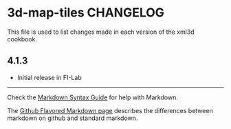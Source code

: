 3d-map-tiles CHANGELOG
===================

This file is used to list changes made in each version of the xml3d cookbook.

4.1.3
-----
- Initial release in FI-Lab

- - -
Check the [Markdown Syntax Guide](http://daringfireball.net/projects/markdown/syntax) for help with Markdown.

The [Github Flavored Markdown page](http://github.github.com/github-flavored-markdown/) describes the differences between markdown on github and standard markdown.
